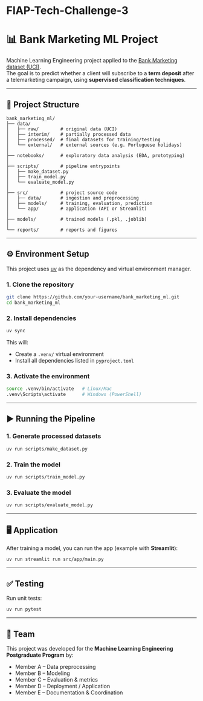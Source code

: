 # FIAP-Tech-Challenge-3
# 📊 Bank Marketing ML Project

Machine Learning Engineering project applied to the [Bank Marketing dataset (UCI)](https://archive.ics.uci.edu/dataset/222/bank+marketing).  
The goal is to predict whether a client will subscribe to a **term deposit** after a telemarketing campaign, using **supervised classification techniques**.  

---

## 📂 Project Structure

```
bank_marketing_ml/
├── data/
│   ├── raw/        # original data (UCI)
│   ├── interim/    # partially processed data
│   ├── processed/  # final datasets for training/testing
│   └── external/   # external sources (e.g. Portuguese holidays)
│
├── notebooks/      # exploratory data analysis (EDA, prototyping)
│
├── scripts/        # pipeline entrypoints
│   ├── make_dataset.py
│   ├── train_model.py
│   └── evaluate_model.py
│
├── src/            # project source code
│   ├── data/       # ingestion and preprocessing
│   ├── models/     # training, evaluation, prediction
│   └── app/        # application (API or Streamlit)
│
├── models/         # trained models (.pkl, .joblib)
│
└── reports/        # reports and figures
```

---

## ⚙️ Environment Setup

This project uses [uv](https://github.com/astral-sh/uv) as the dependency and virtual environment manager.

### 1. Clone the repository
```bash
git clone https://github.com/your-username/bank_marketing_ml.git
cd bank_marketing_ml
```

### 2. Install dependencies
```bash
uv sync
```

This will:
- Create a `.venv/` virtual environment  
- Install all dependencies listed in `pyproject.toml`  

### 3. Activate the environment
```bash
source .venv/bin/activate   # Linux/Mac
.venv\Scripts\activate      # Windows (PowerShell)
```

---

## ▶️ Running the Pipeline

### 1. Generate processed datasets
```bash
uv run scripts/make_dataset.py
```

### 2. Train the model
```bash
uv run scripts/train_model.py
```

### 3. Evaluate the model
```bash
uv run scripts/evaluate_model.py
```

---

## 🖥️ Application

After training a model, you can run the app (example with **Streamlit**):

```bash
uv run streamlit run src/app/main.py
```

---

## ✅ Testing

Run unit tests:
```bash
uv run pytest
```

---

## 👥 Team

This project was developed for the **Machine Learning Engineering Postgraduate Program** by:  
- Member A – Data preprocessing  
- Member B – Modeling  
- Member C – Evaluation & metrics  
- Member D – Deployment / Application  
- Member E – Documentation & Coordination  